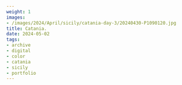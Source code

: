 ```yaml
---
weight: 1
images:
- /images/2024/April/sicily/catania-day-3/20240430-P1090120.jpg
title: Catania.
date: 2024-05-02
tags:
- archive
- digital
- color
- catania
- sicily
- portfolio
---
```


